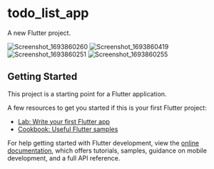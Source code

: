 # todo_list_app

A new Flutter project.


![Screenshot_1693860260](https://github.com/kinwaned/note_app/assets/75176487/ba09eaf5-b9a2-495c-9b81-912c6c56d4d5)
![Screenshot_1693860419](https://github.com/kinwaned/note_app/assets/75176487/c946bda3-660e-4262-b532-f1098f666bd9)
![Screenshot_1693860251](https://github.com/kinwaned/note_app/assets/75176487/3a5013d4-d916-4505-998e-55341248cb7b)
![Screenshot_1693860255](https://github.com/kinwaned/note_app/assets/75176487/7eb31812-a333-45a3-bba6-7e1d9203bcb5)
## Getting Started

This project is a starting point for a Flutter application.

A few resources to get you started if this is your first Flutter project:

- [Lab: Write your first Flutter app](https://docs.flutter.dev/get-started/codelab)
- [Cookbook: Useful Flutter samples](https://docs.flutter.dev/cookbook)

For help getting started with Flutter development, view the
[online documentation](https://docs.flutter.dev/), which offers tutorials,
samples, guidance on mobile development, and a full API reference.
